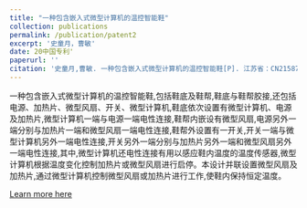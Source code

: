 ```yaml
---
title: "一种包含嵌入式微型计算机的温控智能鞋"
collection: publications
permalink: /publication/patent2
excerpt: '史童月，曹敏'
date: 20中国专利'
paperurl: ''
citation: '史童月,曹敏. 一种包含嵌入式微型计算机的温控智能鞋[P]. 江苏省：CN215873629U,2022-02-22.'
---
```

一种包含嵌入式微型计算机的温控智能鞋,包括鞋底及鞋帮,鞋底与鞋帮胶接,还包括电源、加热片、微型风扇、开关、微型计算机,鞋底依次设置有微型计算机、电源及加热片,微型计算机一端与电源一端电性连接,鞋帮内嵌设有微型风扇,电源另外一端分别与加热片一端和微型风扇一端电性连接,鞋帮外设置有一开关,开关一端与微型计算机另外一端电性连接,开关另外一端分别与加热片另外一端和微型风扇另外一端电性连接,其中,微型计算机还电性连接有用以感应鞋内温度的温度传感器,微型计算机根据温度变化控制加热片或微型风扇进行启停。本设计并联设置微型风扇及加热片,通过微型计算机控制微型风扇或加热片进行工作,使鞋内保持恒定温度。 

[Learn more here](https://kns.cnki.net/kcms/detail/detail.aspx?dbcode=SCPD&dbname=SCPD202202&filename=CN215873629U&uniplatform=NZKPT&v=_q6zQ-NjXSQHBRxYUKV9w8He5CF--xZw_Y3pj6TGD1-VZxODOIiTWwubk9eFebJ6)